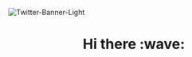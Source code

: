 ![Twitter-Banner-Light](https://github.com/HavishPallerla/HavishPallerla/assets/86337085/bea72c31-188a-4a47-9c11-502a71641b79)
<h1 align='center'> Hi there :wave:</h1>


